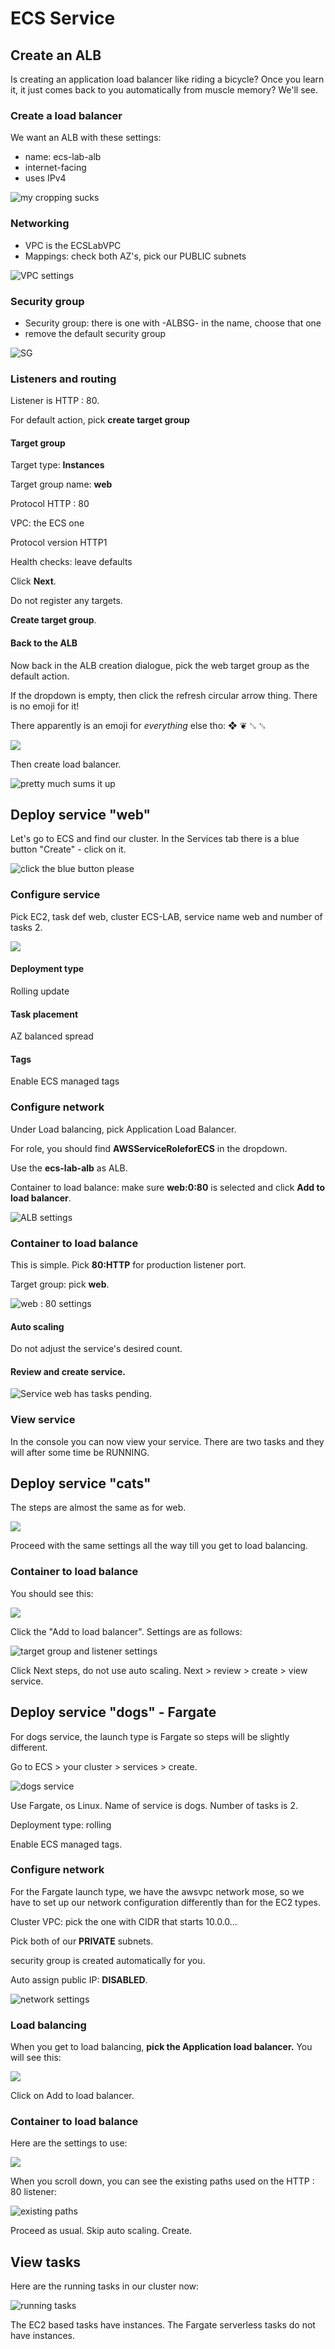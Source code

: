 # ECS Service

## Create an ALB

Is creating an application load balancer like riding a bicycle? Once you learn it, it just comes back to you automatically from muscle memory? We'll see.&#x20;

### Create a load balancer

We want an ALB with these settings:

* name: ecs-lab-alb
* internet-facing
* uses IPv4

![my cropping sucks](<../../../../.gitbook/assets/image (447).png>)

### Networking

* VPC is the ECSLabVPC
* Mappings: check both AZ's, pick our PUBLIC subnets

![VPC settings](<../../../../.gitbook/assets/image (237).png>)

### Security group

* Security group: there is one with -ALBSG- in the name, choose that one
* remove the default security group

![SG](<../../../../.gitbook/assets/image (353).png>)

### Listeners and routing

Listener is HTTP : 80.&#x20;

For default action, pick **create target group**

#### Target group&#x20;

Target type: **Instances**

Target group name: **web**

Protocol HTTP : 80

VPC: the ECS one

Protocol version HTTP1

Health checks: leave defaults

Click **Next**.&#x20;

Do not register any targets.&#x20;

**Create target group**.&#x20;

#### Back to the ALB

Now back in the ALB creation dialogue, pick the web target group as the default action.&#x20;

If the dropdown is empty, then click the refresh circular arrow thing. There is no emoji for it!&#x20;

There apparently is an emoji for _everything_ else tho: ❖ ❦ ␖ ␆

![](<../../../../.gitbook/assets/image (109).png>)

Then create load balancer.&#x20;

![pretty much sums it up](<../../../../.gitbook/assets/image (309) (1).png>)

## Deploy service "web"

Let's go to ECS and find our cluster. In the Services tab there is a blue button "Create" - click on it.&#x20;

![click the blue button please](<../../../../.gitbook/assets/image (363).png>)

### Configure service

Pick EC2, task def web, cluster ECS-LAB, service name web and number of tasks 2.

![](<../../../../.gitbook/assets/image (272) (1).png>)

#### Deployment type

Rolling update

#### Task placement

AZ balanced spread

#### Tags

Enable ECS managed tags

### Configure network

Under Load balancing, pick Application Load Balancer.&#x20;

For role, you should find **AWSServiceRoleforECS** in the dropdown.

Use the **ecs-lab-alb** as ALB.

Container to load balance: make sure **web:0:80** is selected and click **Add to load balancer**.&#x20;

![ALB settings](<../../../../.gitbook/assets/image (49).png>)

### Container to load balance

This is simple. Pick **80:HTTP** for production listener port.&#x20;

Target group: pick **web**.&#x20;

![web : 80 settings](<../../../../.gitbook/assets/image (367).png>)

#### Auto scaling&#x20;

Do not adjust the service's desired count.&#x20;

#### Review and create service.&#x20;

![Service web has tasks pending. ](<../../../../.gitbook/assets/image (313).png>)

### View service

In the console you can now view your service. There are two tasks and they will after some time be  RUNNING.&#x20;

## Deploy service "cats"

The steps are almost the same as for web.&#x20;

![](<../../../../.gitbook/assets/image (300).png>)

Proceed with the same settings all the way till you get to load balancing.&#x20;

### Container to load balance

You should see this:

![](<../../../../.gitbook/assets/image (390).png>)

Click the "Add to load balancer". Settings are as follows:

![target group and listener settings](<../../../../.gitbook/assets/image (408).png>)

Click Next steps, do not use auto scaling. Next > review > create > view service.&#x20;

## Deploy service "dogs" - Fargate

For dogs service, the launch type is Fargate so steps will be slightly different.&#x20;

Go to ECS > your cluster > services > create.&#x20;

![dogs service](<../../../../.gitbook/assets/image (381).png>)

Use Fargate, os Linux. Name of service is dogs. Number of tasks is 2.&#x20;

Deployment type: rolling

Enable ECS managed tags.&#x20;

### Configure network

For the Fargate launch type, we have the awsvpc network mose, so we have to set up our network configuration differently than for the EC2 types.&#x20;

Cluster VPC: pick the one with CIDR that starts 10.0.0...

Pick both of our **PRIVATE** subnets.&#x20;

security group is created automatically for you.&#x20;

Auto assign public IP: **DISABLED**.&#x20;

![network settings](<../../../../.gitbook/assets/image (372) (1).png>)

### Load balancing&#x20;

When you get to load balancing, **pick the Application load balancer.** You will see this:

![](<../../../../.gitbook/assets/image (197) (1).png>)

Click on Add to load balancer.&#x20;

### Container to load balance

Here are the settings to use:

![](<../../../../.gitbook/assets/image (98) (1).png>)

When you scroll down, you can see the existing paths used on the HTTP : 80 listener:

![existing paths ](<../../../../.gitbook/assets/image (162).png>)

Proceed as usual. Skip auto scaling. Create.

## View tasks

Here are the running tasks in our cluster now:

![running tasks](<../../../../.gitbook/assets/image (425).png>)

The EC2 based tasks have instances. The Fargate serverless tasks do not have instances.&#x20;

###

